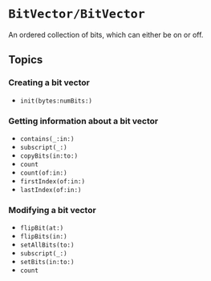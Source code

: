 # ``BitVector/BitVector``

An ordered collection of bits, which can either be on or off.

## Topics

### Creating a bit vector
- ``init(bytes:numBits:)``

### Getting information about a bit vector
- ``contains(_:in:)``
- ``subscript(_:)``
- ``copyBits(in:to:)``
- ``count``
- ``count(of:in:)``
- ``firstIndex(of:in:)``
- ``lastIndex(of:in:)``

### Modifying a bit vector
- ``flipBit(at:)``
- ``flipBits(in:)``
- ``setAllBits(to:)``
- ``subscript(_:)``
- ``setBits(in:to:)``
- ``count``
